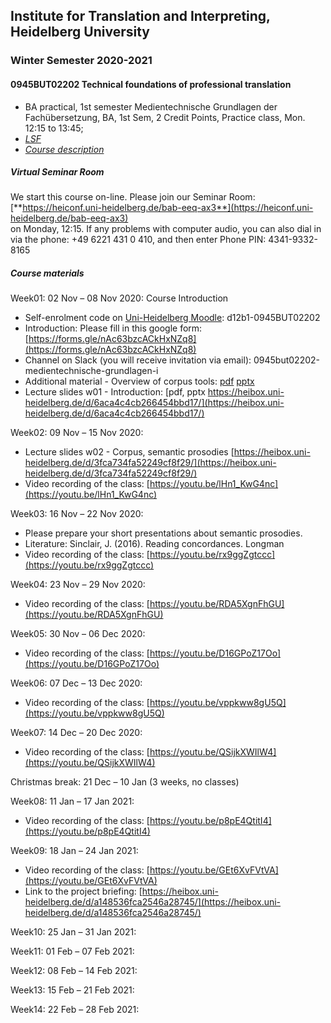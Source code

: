 ## Institute for Translation and Interpreting, Heidelberg University
### Winter Semester 2020-2021
#### 0945BUT02202 Technical foundations of professional translation
- BA practical, 1st semester  Medientechnische Grundlagen der Fachübersetzung, BA, 1st Sem, 2 Credit Points, Practice class, Mon.	12:15 to 13:45;
- [*LSF*](https://lsf.uni-heidelberg.de/qisserver/rds?state=verpublish&status=init&vmfile=no&publishid=323831&moduleCall=webInfo&publishConfFile=webInfo&publishSubDir=veranstaltung)
- [*Course description*](../teach2020-21-WS.md#0945BUT02202)

##### Virtual Seminar Room

We start this course on-line. Please join our Seminar Room:  
[**https://heiconf.uni-heidelberg.de/bab-eeq-ax3**](https://heiconf.uni-heidelberg.de/bab-eeq-ax3)  
on Monday, 12:15. If any problems with computer audio, you can also dial in via the phone: +49 6221 431 0 410, and then enter Phone PIN: 4341-9332-8165

##### Course materials

Week01: 02 Nov – 08 Nov 2020: Course Introduction  
- Self-enrolment code on [Uni-Heidelberg Moodle](https://moodle.uni-heidelberg.de/): d12b1-0945BUT02202
- Introduction: Please fill in this google form: [https://forms.gle/nAc63bzcACkHxNZq8](https://forms.gle/nAc63bzcACkHxNZq8)
- Channel on Slack (you will receive invitation via email): 0945but02202-medientechnische-grundlagen-i
- Additional material - Overview of corpus tools: [pdf](https://heibox.uni-heidelberg.de/f/4f721cae16374602b412/) [pptx](https://heibox.uni-heidelberg.de/f/fe4b099405f84d7a9c97/)
- Lecture slides w01 - Introduction: [pdf, pptx https://heibox.uni-heidelberg.de/d/6aca4c4cb266454bbd17/](https://heibox.uni-heidelberg.de/d/6aca4c4cb266454bbd17/)

Week02: 09 Nov – 15 Nov 2020:
- Lecture slides w02 - Corpus, semantic prosodies [https://heibox.uni-heidelberg.de/d/3fca734fa52249cf8f29/](https://heibox.uni-heidelberg.de/d/3fca734fa52249cf8f29/)
- Video recording of the class: [https://youtu.be/lHn1_KwG4nc](https://youtu.be/lHn1_KwG4nc)

Week03: 16 Nov – 22 Nov 2020:
- Please prepare your short presentations about semantic prosodies.
- Literature: Sinclair, J. (2016). Reading concordances. Longman
- Video recording of the class: [https://youtu.be/rx9ggZgtccc](https://youtu.be/rx9ggZgtccc)

Week04: 23 Nov – 29 Nov 2020:
- Video recording of the class: [https://youtu.be/RDA5XgnFhGU](https://youtu.be/RDA5XgnFhGU)

Week05: 30 Nov – 06 Dec 2020:
- Video recording of the class: [https://youtu.be/D16GPoZ17Oo](https://youtu.be/D16GPoZ17Oo)

Week06: 07 Dec – 13 Dec 2020:
- Video recording of the class: [https://youtu.be/vppkww8gU5Q](https://youtu.be/vppkww8gU5Q)

Week07: 14 Dec – 20 Dec 2020:
- Video recording of the class: [https://youtu.be/QSijkXWIlW4](https://youtu.be/QSijkXWIlW4)

Christmas break: 21 Dec – 10 Jan (3 weeks, no classes)  

Week08: 11 Jan – 17 Jan 2021:
- Video recording of the class: [https://youtu.be/p8pE4QtitI4](https://youtu.be/p8pE4QtitI4)

Week09: 18 Jan – 24 Jan 2021:
- Video recording of the class: [https://youtu.be/GEt6XvFVtVA](https://youtu.be/GEt6XvFVtVA)
- Link to the project briefing: [https://heibox.uni-heidelberg.de/d/a148536fca2546a28745/](https://heibox.uni-heidelberg.de/d/a148536fca2546a28745/)


Week10: 25 Jan – 31 Jan 2021:

Week11: 01 Feb – 07 Feb 2021:   

Week12: 08 Feb – 14 Feb 2021:

Week13: 15 Feb – 21 Feb 2021:

Week14: 22 Feb – 28 Feb 2021:
